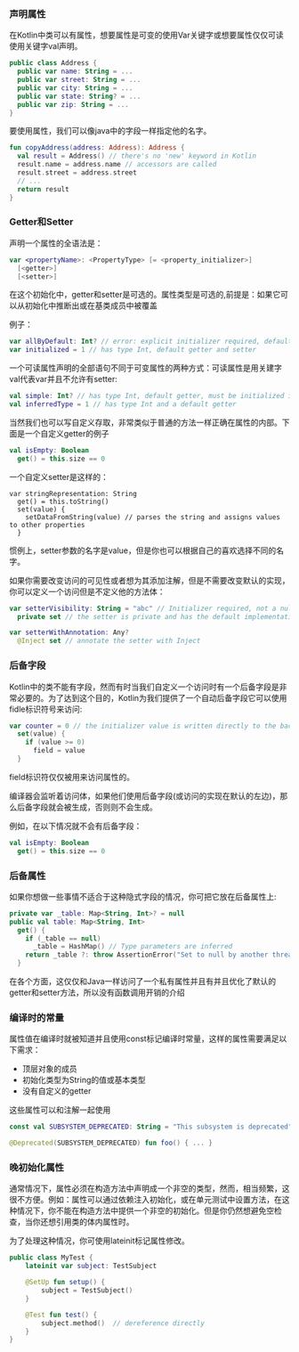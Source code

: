 ### 声明属性
在Kotlin中类可以有属性，想要属性是可变的使用Var关键字或想要属性仅仅可读使用关键字val声明。
```Kotlin
public class Address { 
  public var name: String = ...
  public var street: String = ...
  public var city: String = ...
  public var state: String? = ...
  public var zip: String = ...
}
```

要使用属性，我们可以像java中的字段一样指定他的名字。
```Kotlin
fun copyAddress(address: Address): Address {
  val result = Address() // there's no 'new' keyword in Kotlin
  result.name = address.name // accessors are called
  result.street = address.street
  // ...
  return result
}
```

### Getter和Setter
声明一个属性的全语法是：
```Kotlin
var <propertyName>: <PropertyType> [= <property_initializer>]
  [<getter>]
  [<setter>]
```

在这个初始化中，getter和setter是可选的。属性类型是可选的,前提是：如果它可以从初始化中推断出或在基类成员中被覆盖

例子：
```Kotlin
var allByDefault: Int? // error: explicit initializer required, default getter and setter implied
var initialized = 1 // has type Int, default getter and setter
```
一个可读属性声明的全部语句不同于可变属性的两种方式：可读属性是用关建字
val代表var并且不允许有setter:
```Kotlin
val simple: Int? // has type Int, default getter, must be initialized in constructor
val inferredType = 1 // has type Int and a default getter
```

当然我们也可以写自定义存取，非常类似于普通的方法一样正确在属性的内部。下面是一个自定义getter的例子
```Kotlin
val isEmpty: Boolean
  get() = this.size == 0
```

一个自定义setter是这样的：
```Kitlin
var stringRepresentation: String
  get() = this.toString()
  set(value) {
    setDataFromString(value) // parses the string and assigns values to other properties
  }
```

惯例上，setter参数的名字是value，但是你也可以根据自己的喜欢选择不同的名字。

如果你需要改变访问的可见性或者想为其添加注解，但是不需要改变默认的实现，你可以定义一个访问但是不定义他的方法体：
```Kotlin
var setterVisibility: String = "abc" // Initializer required, not a nullable type
  private set // the setter is private and has the default implementation

var setterWithAnnotation: Any?
  @Inject set // annotate the setter with Inject
```

### 后备字段
Kotlin中的类不能有字段，然而有时当我们自定义一个访问时有一个后备字段是非常必要的。为了达到这个目的，Kotlin为我们提供了一个自动后备字段它可以使用fidle标识符号来访问:
```Kotlin
var counter = 0 // the initializer value is written directly to the backing field
  set(value) {
    if (value >= 0)
      field = value
  }
```

field标识符仅仅被用来访问属性的。

编译器会监听着访问体，如果他们使用后备字段(或访问的实现在默认的左边)，那么后备字段就会被生成，否则则不会生成。

例如，在以下情况就不会有后备字段：
```Kotlin
val isEmpty: Boolean
  get() = this.size == 0
```

### 后备属性
如果你想做一些事情不适合于这种隐式字段的情况，你可把它放在后备属性上:
```Kotlin
private var _table: Map<String, Int>? = null
public val table: Map<String, Int>
  get() {
    if (_table == null)
      _table = HashMap() // Type parameters are inferred
    return _table ?: throw AssertionError("Set to null by another thread")
  }
```
在各个方面，这仅仅和Java一样访问了一个私有属性并且有并且优化了默认的getter和setter方法，所以没有函数调用开销的介绍

### 编译时的常量
属性值在编译时就被知道并且使用const标记编译时常量，这样的属性需要满足以下需求：
- 顶层对象的成员
- 初始化类型为String的值或基本类型
- 没有自定义的getter

这些属性可以和注解一起使用
```Kotlin
const val SUBSYSTEM_DEPRECATED: String = "This subsystem is deprecated"

@Deprecated(SUBSYSTEM_DEPRECATED) fun foo() { ... }

```

### 晚初始化属性
通常情况下，属性必须在构造方法中声明成一个非空的类型，然而，相当频繁，这很不方便。例如：属性可以通过依赖注入初始化，或在单元测试中设置方法，在这种情况下，你不能在构造方法中提供一个非空的初始化。但是你仍然想避免空检查，当你还想引用类的体内属性时。

为了处理这种情况，你可使用lateinit标记属性修改。
```Kotlin
public class MyTest {
    lateinit var subject: TestSubject

    @SetUp fun setup() {
        subject = TestSubject()
    }

    @Test fun test() {
        subject.method()  // dereference directly
    }
}

```
